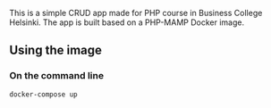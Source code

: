 This is a simple CRUD app made for PHP course in Business College Helsinki. The app is built based on a PHP-MAMP Docker image.

## Using the image

### On the command line

```
docker-compose up
```
